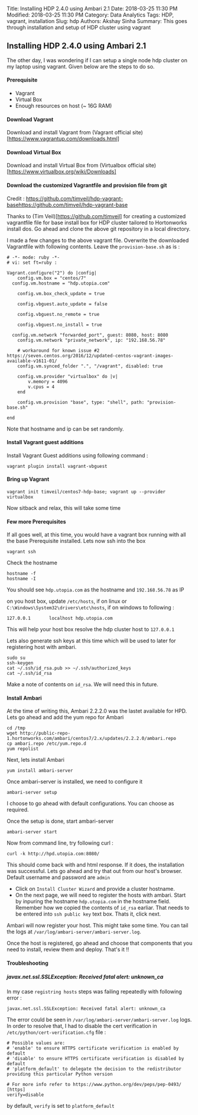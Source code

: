 Title: Installing HDP 2.4.0 using Ambari 2.1
Date: 2018-03-25 11:30 PM
Modified: 2018-03-25 11:30 PM
Category: Data Analytics
Tags: HDP, vagrant, installation
Slug: hdp
Authors: Akshay Sinha
Summary: This goes through installation and setup of HDP cluster using vagrant

## Installing HDP 2.4.0 using Ambari 2.1

The other day, I was wondering if I can setup a single node hdp cluster on my laptop using vagrant. Given below are the steps to do so.

#### Prerequisite

* Vagrant
* Virtual Box
* Enough resources on host (~ 16G RAM)

#### Download Vagrant

Download and install Vagrant from (Vagrant official site)[https://www.vagrantup.com/downloads.html]

#### Download Virtual Box

Download and install Virtual Box from (Virtualbox official site)[https://www.virtualbox.org/wiki/Downloads]

#### Download the customized Vagrantfile and provision file from git

Credit : https://github.com/timveil/hdp-vagrant-basehttps://github.com/timveil/hdp-vagrant-base

Thanks to (Tim Veil)[https://github.com/timveil] for creating a customized vagrantfile file for base install box for HDP cluster tailored to
Hortonworks install dos. Go ahead and clone the above git repository in a local directory.

I made a few changes to the above vagrant file. Overwrite the downloaded Vagrantfile with following contents. Leave the `provision-base.sh` as is :

    # -*- mode: ruby -*-
    # vi: set ft=ruby :

    Vagrant.configure("2") do |config|
        config.vm.box = "centos/7"
      config.vm.hostname = "hdp.utopia.com"

        config.vm.box_check_update = true

        config.vbguest.auto_update = false

        config.vbguest.no_remote = true

        config.vbguest.no_install = true

      config.vm.network "forwarded_port", guest: 8080, host: 8080
        config.vm.network "private_network", ip: "192.168.56.78"

        # workaround for known issue #2 https://seven.centos.org/2016/12/updated-centos-vagrant-images-available-v1611-01/
        config.vm.synced_folder ".", "/vagrant", disabled: true

        config.vm.provider "virtualbox" do |v|
            v.memory = 4096
            v.cpus = 4
        end

        config.vm.provision "base", type: "shell", path: "provision-base.sh"

    end

Note that hostname and ip can be set randomly.

#### Install Vagrant guest additions

Install Vagrant Guest additions using following command :

    vagrant plugin install vagrant-vbguest

#### Bring up Vagrant

    vagrant init timveil/centos7-hdp-base; vagrant up --provider virtualbox

Now sitback and relax, this will take some time

#### Few more Prerequisites

If all goes well, at this time, you would have a vagrant box running with all the base Prerequisite installed. Lets now ssh into the box

    vagrant ssh

Check the hostname

    hostname -f
    hostname -I

You should see `hdp.utopia.com` as the hostname and `192.168.56.78` as IP

on you host box, update `/etc/hosts`, if on linux or `C:\Windows\System32\drivers\etc\hosts`, if on windows to following :

    127.0.0.1       localhost hdp.utopia.com

This will help your host box resolve the hdp cluster host to `127.0.0.1`

Lets also generate ssh keys at this time which will be used to later for registering host with ambari.

    sudo su
    ssh-keygen
    cat ~/.ssh/id_rsa.pub >> ~/.ssh/authorized_keys
    cat ~/.ssh/id_rsa

Make a note of contents on `id_rsa`. We will need this in future.

#### Install Ambari

At the time of writing this, Ambari 2.2.2.0 was the lastet available for HPD. Lets go ahead and add the yum repo for Ambari

    cd /tmp
    wget http://public-repo-1.hortonworks.com/ambari/centos7/2.x/updates/2.2.2.0/ambari.repo
    cp ambari.repo /etc/yum.repo.d
    yum repolist

Next, lets install Ambari

    yum install ambari-server

Once ambari-server is installed, we need to configure it

    ambari-server setup

I choose to go ahead with default configurations. You can choose as required.

Once the setup is done, start ambari-server

    ambari-server start

Now from command line, try following curl :

    curl -k http://hpd.utopia.com:8080/

This should come back with and html response. If it does, the installation was successful. Lets go ahead and try that out from our host's browser. Default username and password are `admin`

* Click on `Install Cluster Wizard` and provide a cluster hostname.
* On the next page, we will need to register the hosts with ambari. Start by inpuring the hostname `hdp.utopia.com` in the hostname field. Remember how we copied the contents of `id_rsa` earliar. That needs to be entered into `ssh public key` text box. Thats it, click next.

Ambari will now register your host. This might take some time. You can tail the logs at `/var/log/ambari-server/ambari-server.log`.

Once the host is registered, go ahead and choose that components that you need to install, review them and deploy. That's it !!

#### Troubleshooting

##### javax.net.ssl.SSLException: Received fatal alert: unknown_ca

In my case `registring hosts` steps was failing repeatedly with following error :

    javax.net.ssl.SSLException: Received fatal alert: unknown_ca

The error could be seen in `/var/log/ambari-server/ambari-server.log` logs. In order to resolve that, I had to disable the cert verification in `/etc/python/cert-verification.cfg` file :

    # Possible values are:
    # 'enable' to ensure HTTPS certificate verification is enabled by default
    # 'disable' to ensure HTTPS certificate verification is disabled by default
    # 'platform_default' to delegate the decision to the redistributor providing this particular Python version

    # For more info refer to https://www.python.org/dev/peps/pep-0493/
    [https]
    verify=disable

by default, `verify` is set to `platform_default`

